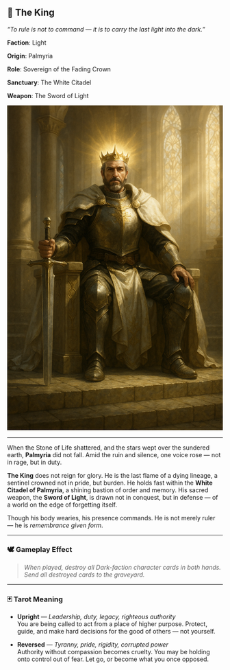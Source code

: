 ## 👑 The King  

*“To rule is not to command — it is to carry the last light into the dark.”*

**Faction**: Light  

**Origin**: Palmyria  

**Role**: Sovereign of the Fading Crown  

**Sanctuary**: The White Citadel

**Weapon**: The Sword of Light

![the-king-card](../resources/images/cards/characters/the-king.png)

---

When the Stone of Life shattered, and the stars wept over the sundered earth, **Palmyria** did not fall. Amid the ruin and silence, one voice rose — not in rage, but in duty.

**The King** does not reign for glory. He is the last flame of a dying lineage, a sentinel crowned not in pride, but burden. He holds fast within the **White Citadel of Palmyria**, a shining bastion of order and memory. His sacred weapon, the **Sword of Light**, is drawn not in conquest, but in defense — of a world on the edge of forgetting itself.

Though his body wearies, his presence commands. He is not merely ruler — he is *remembrance given form*.

---

### 🕊 Gameplay Effect
> *When played, destroy all Dark-faction character cards in both hands. Send all destroyed cards to the graveyard.*

---

### 🃏 Tarot Meaning

- **Upright** — *Leadership, duty, legacy, righteous authority*  
  You are being called to act from a place of higher purpose. Protect, guide, and make hard decisions for the good of others — not yourself.

- **Reversed** — *Tyranny, pride, rigidity, corrupted power*  
  Authority without compassion becomes cruelty. You may be holding onto control out of fear. Let go, or become what you once opposed.
